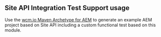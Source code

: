 ## Site API Integration Test Support usage

Use the [wcm.io Maven Archetype for AEM][archetype] to generate an example AEM project based on Site API including a custom functional test based on this module.


[archetype]: https://wcm.io/tooling/maven/archetypes/aem/

